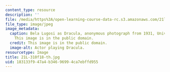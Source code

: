 ```yaml
---
content_type: resource
description: ''
file: /media/https%3A/open-learning-course-data-rc.s3.amazonaws.com/21l-310-bestsellers-out-for-the-count-fall-2018/183133f947a4b34696994ca7ebffd955_21L-310f18-th.jpg
file_type: image/jpeg
image_metadata:
  caption: Bela Lugosi as Dracula, anonymous photograph from 1931, Universal Studios.
    This image is in the public domain.
  credit: This image is in the public domain.
  image-alt: Actor playing Dracula.
resourcetype: Image
title: 21L-310f18-th.jpg
uid: 183133f9-47a4-b346-9699-4ca7ebffd955
---
```

